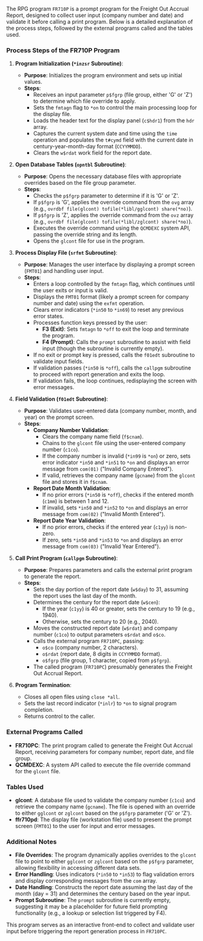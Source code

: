 The RPG program `FR710P` is a prompt program for the Freight Out Accrual Report, designed to collect user input (company number and date) and validate it before calling a print program. Below is a detailed explanation of the process steps, followed by the external programs called and the tables used.

### Process Steps of the FR710P Program

1. **Program Initialization (`*inzsr` Subroutine)**:
   - **Purpose**: Initializes the program environment and sets up initial values.
   - **Steps**:
     - Receives an input parameter `p$fgrp` (file group, either 'G' or 'Z') to determine which file override to apply.
     - Sets the `fmtagn` flag to `*on` to control the main processing loop for the display file.
     - Loads the header text for the display panel (`c$hdr1`) from the `hdr` array.
     - Captures the current system date and time using the `time` operation and populates the `t#cymd` field with the current date in century-year-month-day format (`CCYYMMDD`).
     - Clears the `w$rdat` work field for the report date.

2. **Open Database Tables (`opntbl` Subroutine)**:
   - **Purpose**: Opens the necessary database files with appropriate overrides based on the file group parameter.
   - **Steps**:
     - Checks the `p$fgrp` parameter to determine if it is 'G' or 'Z'.
     - If `p$fgrp` is 'G', applies the override command from the `ovg` array (e.g., `ovrdbf file(glcont) tofile(*libl/gglcont) share(*no)`).
     - If `p$fgrp` is 'Z', applies the override command from the `ovz` array (e.g., `ovrdbf file(glcont) tofile(*libl/zglcont) share(*no)`).
     - Executes the override command using the `QCMDEXC` system API, passing the override string and its length.
     - Opens the `glcont` file for use in the program.

3. **Process Display File (`srfmt` Subroutine)**:
   - **Purpose**: Manages the user interface by displaying a prompt screen (`FMT01`) and handling user input.
   - **Steps**:
     - Enters a loop controlled by the `fmtagn` flag, which continues until the user exits or input is valid.
     - Displays the `FMT01` format (likely a prompt screen for company number and date) using the `exfmt` operation.
     - Clears error indicators (`*in50` to `*in69`) to reset any previous error states.
     - Processes function keys pressed by the user:
       - **F3 (Exit)**: Sets `fmtagn` to `*off` to exit the loop and terminate the program.
       - **F4 (Prompt)**: Calls the `prompt` subroutine to assist with field input (though the subroutine is currently empty).
     - If no exit or prompt key is pressed, calls the `f01edt` subroutine to validate input fields.
     - If validation passes (`*in50` is `*off`), calls the `callpgm` subroutine to proceed with report generation and exits the loop.
     - If validation fails, the loop continues, redisplaying the screen with error messages.

4. **Field Validation (`f01edt` Subroutine)**:
   - **Purpose**: Validates user-entered data (company number, month, and year) on the prompt screen.
   - **Steps**:
     - **Company Number Validation**:
       - Clears the company name field (`f$cnam`).
       - Chains to the `glcont` file using the user-entered company number (`c1co`).
       - If the company number is invalid (`*in99` is `*on`) or zero, sets error indicator `*in50` and `*in51` to `*on` and displays an error message from `com(01)` ("Invalid Company Entered").
       - If valid, retrieves the company name (`gcname`) from the `glcont` file and stores it in `f$cnam`.
     - **Report Date Month Validation**:
       - If no prior errors (`*in50` is `*off`), checks if the entered month (`c1mm`) is between 1 and 12.
       - If invalid, sets `*in50` and `*in52` to `*on` and displays an error message from `com(02)` ("Invalid Month Entered").
     - **Report Date Year Validation**:
       - If no prior errors, checks if the entered year (`c1yy`) is non-zero.
       - If zero, sets `*in50` and `*in53` to `*on` and displays an error message from `com(03)` ("Invalid Year Entered").

5. **Call Print Program (`callpgm` Subroutine)**:
   - **Purpose**: Prepares parameters and calls the external print program to generate the report.
   - **Steps**:
     - Sets the day portion of the report date (`w$day`) to 31, assuming the report uses the last day of the month.
     - Determines the century for the report date (`w$cen`):
       - If the year (`c1yy`) is 40 or greater, sets the century to 19 (e.g., 1940).
       - Otherwise, sets the century to 20 (e.g., 2040).
     - Moves the constructed report date (`w$rdat`) and company number (`c1co`) to output parameters `o$rdat` and `o$co`.
     - Calls the external program `FR710PC`, passing:
       - `o$co` (company number, 2 characters).
       - `o$rdat` (report date, 8 digits in `CCYYMMDD` format).
       - `o$fgrp` (file group, 1 character, copied from `p$fgrp`).
     - The called program (`FR710PC`) presumably generates the Freight Out Accrual Report.

6. **Program Termination**:
   - Closes all open files using `close *all`.
   - Sets the last record indicator (`*inlr`) to `*on` to signal program completion.
   - Returns control to the caller.

### External Programs Called
- **FR710PC**: The print program called to generate the Freight Out Accrual Report, receiving parameters for company number, report date, and file group.
- **QCMDEXC**: A system API called to execute the file override command for the `glcont` file.

### Tables Used
- **glcont**: A database file used to validate the company number (`c1co`) and retrieve the company name (`gcname`). The file is opened with an override to either `gglcont` or `zglcont` based on the `p$fgrp` parameter ('G' or 'Z').
- **ffr710pd**: The display file (workstation file) used to present the prompt screen (`FMT01`) to the user for input and error messages.

### Additional Notes
- **File Overrides**: The program dynamically applies overrides to the `glcont` file to point to either `gglcont` or `zglcont` based on the `p$fgrp` parameter, allowing flexibility in accessing different data sets.
- **Error Handling**: Uses indicators (`*in50` to `*in53`) to flag validation errors and display corresponding messages from the `com` array.
- **Date Handling**: Constructs the report date assuming the last day of the month (day = 31) and determines the century based on the year input.
- **Prompt Subroutine**: The `prompt` subroutine is currently empty, suggesting it may be a placeholder for future field prompting functionality (e.g., a lookup or selection list triggered by F4).

This program serves as an interactive front-end to collect and validate user input before triggering the report generation process in `FR710PC`.
